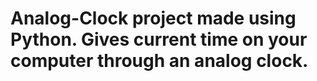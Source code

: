 # Analog-Clock project made using Python. Gives current time on your computer through an analog clock. 
